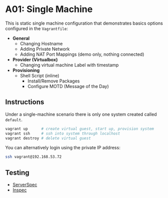 # **A01: Single Machine**

This is static single machine configuration that demonstrates basics options configured in the `Vagrantfile`:

* **General**
    * Changing Hostname
    * Adding Private Network
    * Adding NAT Port Mappings (demo only, nothing connected)
* **Provider (Virtualbox)**
    * Changing virtual machine Label with timestamp
* **Provisioning**
    * Shell Script (inline)
      * Install/Remove Packages
      * Configure MOTD (Message of the Day)

## **Instructions**

Under a single-machine scenario there is only one system created called `default`.

```bash
vagrant up      # create virtual guest, start up, provision system
vagrant ssh     # ssh into system through localhost
vagrant destroy # delete virtual guest
```

You can alternatively login using the private IP address:

```bash
ssh vagrant@192.168.53.72
```

## **Testing**

* [ServerSpec](spec/README.md)
* [Inspec](profiles/single-machine/README.md)
